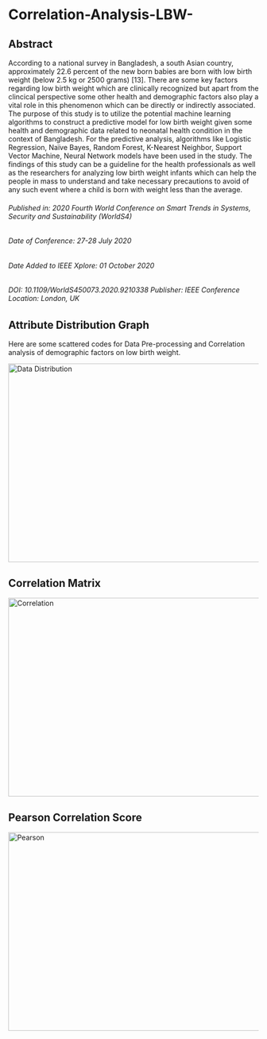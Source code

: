 # Correlation-Analysis-LBW-


## Abstract
According to a national survey in Bangladesh, a south Asian country, approximately 22.6 percent of the new born babies are born with low birth weight (below 2.5 kg or 2500 grams) [13]. There are some key factors regarding low birth weight which are clinically recognized but apart from the clincical perspective some other health and demographic factors also play a vital role in this phenomenon which can be directly or indirectly associated. The purpose of this study is to utilize the potential machine learning algorithms to construct a predictive model for low birth weight given some health and demographic data related to neonatal health condition in the context of Bangladesh. For the predictive analysis, algorithms like Logistic Regression, Naïve Bayes, Random Forest, K-Nearest Neighbor, Support Vector Machine, Neural Network models have been used in the study. The findings of this study can be a guideline for the health professionals as well as the researchers for analyzing low birth weight infants which can help the people in mass to understand and take necessary precautions to avoid of any such event where a child is born with weight less than the average.

###### Published in: 2020 Fourth World Conference on Smart Trends in Systems, Security and Sustainability (WorldS4)
###### Date of Conference: 27-28 July 2020
###### Date Added to IEEE Xplore: 01 October 2020
###### DOI: 10.1109/WorldS450073.2020.9210338  Publisher: IEEE  Conference Location: London, UK

## Attribute Distribution Graph

Here are some scattered codes for Data Pre-processing and Correlation analysis of demographic factors on low birth weight.


<img alt="Data Distribution" src="https://github.com/borson-sakib/Correlation-Analysis-LBW-Python/blob/master/distribution.png" width="800" height="400">

## Correlation Matrix

<img alt="Correlation" src="https://github.com/borson-sakib/Correlation-Analysis-LBW-Python/blob/master/corr.png" width="800" height="400">

## Pearson Correlation Score

<img alt="Pearson" src="https://github.com/borson-sakib/Correlation-Analysis-LBW-Python/blob/master/corr_score.png" width="800" height="400">

